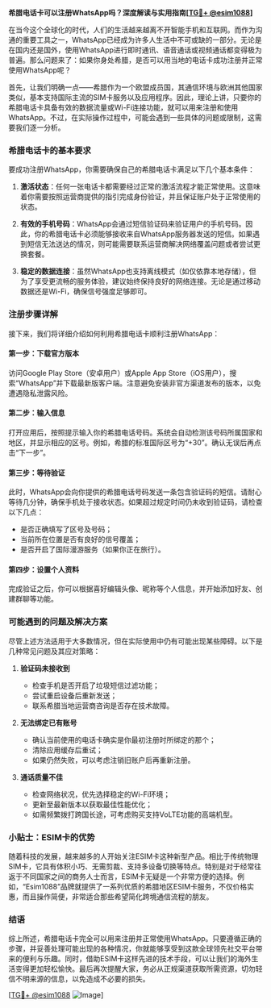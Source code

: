 **希腊电话卡可以注册WhatsApp吗？深度解读与实用指南[[TG💪+ @esim1088](https://t.me/s/esim1088)]**

在当今这个全球化的时代，人们的生活越来越离不开智能手机和互联网。而作为沟通的重要工具之一，WhatsApp已经成为许多人生活中不可或缺的一部分。无论是在国内还是国外，使用WhatsApp进行即时通讯、语音通话或视频通话都变得极为普遍。那么问题来了：如果你身处希腊，是否可以用当地的电话卡成功注册并正常使用WhatsApp呢？

首先，让我们明确一点——希腊作为一个欧盟成员国，其通信环境与欧洲其他国家类似，基本支持国际主流的SIM卡服务以及应用程序。因此，理论上讲，只要你的希腊电话卡具备有效的数据流量或Wi-Fi连接功能，就可以用来注册和使用WhatsApp。不过，在实际操作过程中，可能会遇到一些具体的问题或限制，这需要我们逐一分析。

### 希腊电话卡的基本要求

要成功注册WhatsApp，你需要确保自己的希腊电话卡满足以下几个基本条件：

1. **激活状态**：任何一张电话卡都需要经过正常的激活流程才能正常使用。这意味着你需要按照运营商提供的指引完成身份验证，并且保证账户处于正常使用的状态。
   
2. **有效的手机号码**：WhatsApp会通过短信验证码来验证用户的手机号码。因此，你的希腊电话卡必须能够接收来自WhatsApp服务器发送的短信。如果遇到短信无法送达的情况，则可能需要联系运营商解决网络覆盖问题或者尝试更换套餐。

3. **稳定的数据连接**：虽然WhatsApp也支持离线模式（如仅依靠本地存储），但为了享受更流畅的服务体验，建议始终保持良好的网络连接。无论是通过移动数据还是Wi-Fi，确保信号强度足够即可。

### 注册步骤详解

接下来，我们将详细介绍如何利用希腊电话卡顺利注册WhatsApp：

#### 第一步：下载官方版本
访问Google Play Store（安卓用户）或Apple App Store（iOS用户），搜索“WhatsApp”并下载最新版客户端。注意避免安装非官方渠道发布的版本，以免遭遇隐私泄露风险。

#### 第二步：输入信息
打开应用后，按照提示输入你的希腊电话号码。系统会自动检测该号码所属国家和地区，并显示相应的区号。例如，希腊的标准国际区号为“+30”。确认无误后再点击“下一步”。

#### 第三步：等待验证
此时，WhatsApp会向你提供的希腊电话号码发送一条包含验证码的短信。请耐心等待几分钟，确保手机处于接收状态。如果超过规定时间仍未收到验证码，请检查以下几点：
- 是否正确填写了区号及号码；
- 当前所在位置是否有良好的信号覆盖；
- 是否开启了国际漫游服务（如果你正在旅行）。

#### 第四步：设置个人资料
完成验证之后，你可以根据喜好编辑头像、昵称等个人信息，并开始添加好友、创建群聊等功能。

### 可能遇到的问题及解决方案

尽管上述方法适用于大多数情况，但在实际使用中仍有可能出现某些障碍。以下是几种常见问题及其应对策略：

1. **验证码未接收到**
   - 检查手机是否开启了垃圾短信过滤功能；
   - 尝试重启设备后重新发送；
   - 联系希腊当地运营商咨询是否存在技术故障。

2. **无法绑定已有账号**
   - 确认当前使用的电话卡确实是你最初注册时所绑定的那个；
   - 清除应用缓存后重试；
   - 如果仍然失败，可以考虑注销旧账户后再重新注册。

3. **通话质量不佳**
   - 检查网络状况，优先选择稳定的Wi-Fi环境；
   - 更新至最新版本以获取最佳性能优化；
   - 如需频繁拨打跨国长途，可考虑购买支持VoLTE功能的高端机型。

### 小贴士：ESIM卡的优势

随着科技的发展，越来越多的人开始关注ESIM卡这种新型产品。相比于传统物理SIM卡，它具有体积小巧、无需剪裁、支持多设备切换等特点。特别是对于经常往返于不同国家之间的商务人士而言，ESIM卡无疑是一个非常方便的选择。例如，“Esim1088”品牌就提供了一系列优质的希腊地区ESIM卡服务，不仅价格实惠，而且操作简便，非常适合那些希望简化跨境通信流程的朋友。

### 结语

综上所述，希腊电话卡完全可以用来注册并正常使用WhatsApp。只要遵循正确的步骤，并妥善处理可能出现的各种情况，你就能够享受到这款全球领先社交平台带来的便利与乐趣。同时，借助ESIM卡这样先进的技术手段，可以让我们的海外生活变得更加轻松愉快。最后再次提醒大家，务必从正规渠道获取所需资源，切勿轻信不明来源的信息，以免造成不必要的损失。

[[TG💪+ @esim1088](https://t.me/s/esim1088) ![Image](https://i.postimg.cc/4NQfJmqS/Snipaste-2025-05-13-00-14-12.png)]